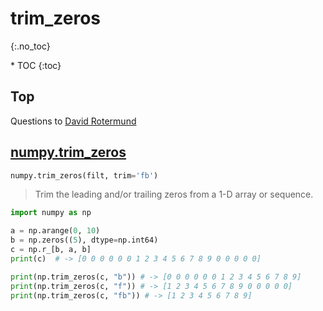 # trim_zeros
{:.no_toc}

<nav markdown="1" class="toc-class">
* TOC
{:toc}
</nav>

## Top

Questions to [David Rotermund](mailto:davrot@uni-bremen.de)


## [numpy.trim_zeros](https://numpy.org/doc/stable/reference/generated/numpy.trim_zeros.html)

```python
numpy.trim_zeros(filt, trim='fb')
```

> Trim the leading and/or trailing zeros from a 1-D array or sequence.

```python
import numpy as np

a = np.arange(0, 10)
b = np.zeros((5), dtype=np.int64)
c = np.r_[b, a, b]
print(c)  # -> [0 0 0 0 0 0 1 2 3 4 5 6 7 8 9 0 0 0 0 0]

print(np.trim_zeros(c, "b")) # -> [0 0 0 0 0 0 1 2 3 4 5 6 7 8 9]
print(np.trim_zeros(c, "f")) # -> [1 2 3 4 5 6 7 8 9 0 0 0 0 0]
print(np.trim_zeros(c, "fb")) # -> [1 2 3 4 5 6 7 8 9]
```

